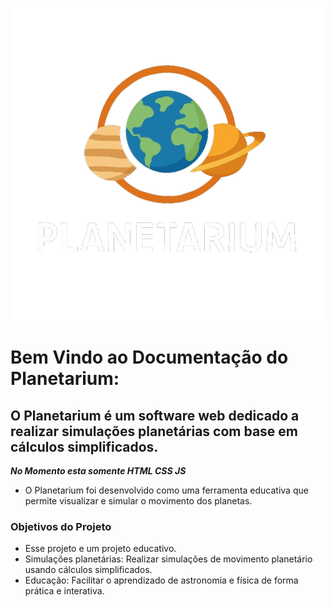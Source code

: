 ![Logo Projeto](https://github.com/SidneiAJr/Senac_programador_Web/blob/main/PI/Projeto_final_Planetarium/img/logo.png)

# Bem Vindo ao Documentação do Planetarium:

## O Planetarium é um software web dedicado a realizar simulações planetárias com base em cálculos simplificados.

***No Momento esta somente HTML CSS JS***

- O Planetarium foi desenvolvido como uma ferramenta educativa que permite visualizar e simular o movimento dos planetas.

### Objetivos do Projeto

- Esse projeto e um projeto educativo.
- Simulações planetárias: Realizar simulações de movimento planetário usando cálculos simplificados.
- Educação: Facilitar o aprendizado de astronomia e física de forma prática e interativa.



